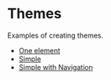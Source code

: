 
# Themes

Examples of creating themes.

+ [One element](one-element/)
+ [Simple](simple/)
+ [Simple with Navigation](simple-with-nav/)



